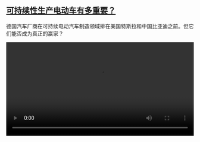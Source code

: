 <!--1699172224000-->
[可持续性生产电动车有多重要？](https://www.dw.com/zh/%E5%8F%AF%E6%8C%81%E7%BB%AD%E6%80%A7%E7%94%9F%E4%BA%A7%E7%94%B5%E5%8A%A8%E8%BD%A6%E6%9C%89%E5%A4%9A%E9%87%8D%E8%A6%81%EF%BC%9F/a-67267051)
------

<p>德国汽车厂商在可持续电动汽车制造领域排在美国特斯拉和中国比亚迪之前。但它们能否成为真正的赢家？</small></p><video src="https://tvdownloaddw-a.akamaihd.net/dwtv_video/flv/vdt_zh/2023/bchi231031_001_nachhaltig_01r_AVC_1280x720.mp4" controls style="width:100%"></video>
